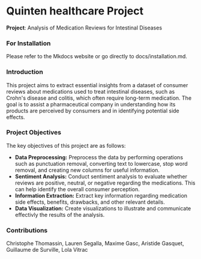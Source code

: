 # Quinten healthcare Project

**Project**: Analysis of Medication Reviews for Intestinal Diseases

### For Installation

Please refer to the Mkdocs website or go directly to docs/installation.md.

### Introduction

This project aims to extract essential insights from a dataset of consumer reviews about medications used to treat intestinal diseases, such as Crohn's disease and colitis, which often require long-term medication. The goal is to assist a pharmaceutical company in understanding how its products are perceived by consumers and in identifying potential side effects.

### Project Objectives

The key objectives of this project are as follows:
- **Data Preprocessing:** Preprocess the data by performing operations such as punctuation removal, converting text to lowercase, stop word removal, and creating new columns for useful information.
- **Sentiment Analysis:** Conduct sentiment analysis to evaluate whether reviews are positive, neutral, or negative regarding the medications. This can help identify the overall consumer perception.
- **Information Extraction:** Extract key information regarding medication side effects, benefits, drawbacks, and other relevant details.
- **Data Visualization:** Create visualizations to illustrate and communicate effectivly the results of the analysis.

### Contributions 

Christophe Thomassin, Lauren Segalla, Maxime Gasc, Aristide Gasquet, Guillaume de Surville, Lola Vitrac
